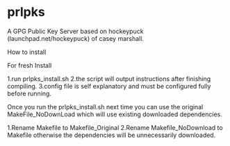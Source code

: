 prlpks
======

A GPG Public Key Server based on hockeypuck (launchpad.net/hockeypuck) of casey marshall.

How to install

For fresh Install

1.run prlpks_install.sh
2.the script will output instructions after finishing compiling.
3.config file is self explanatory and must be configured fully before running.

Once you run the prlpks_install.sh next time you can use the original MakeFile_NoDownLoad which will use existing downloaded dependencies.

1.Rename Makefile to Makefile_Original
2.Rename Makefile_NoDownload to Makefile otherwise the dependencies will be unnecessarily downloaded.



